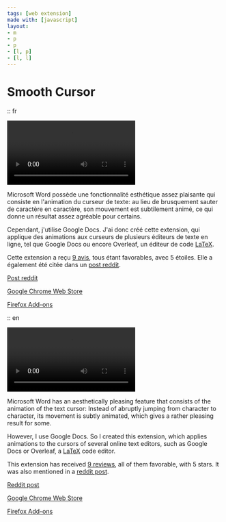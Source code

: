 ```yaml
---
tags: [web extension]
made with: [javascript]
layout:
- m
- p
- p
- [l, p]
- [l, l]
---
```


# Smooth Cursor

:: fr

![Vidéo de présentation](../demo.mp4)

Microsoft Word possède une fonctionnalité esthétique assez plaisante qui consiste en l'animation du curseur de texte:
au lieu de brusquement sauter de caractère en caractère, son mouvement est subtilement animé, ce qui donne un résultat assez agréable pour certains.

Cependant, j'utilise Google Docs. J'ai donc créé cette extension, qui applique des animations aux curseurs de plusieurs éditeurs de texte en ligne, tel que Google Docs ou encore Overleaf, un éditeur de code [LaTeX](https://ewen.works/using/latex).

Cette extension a reçu [9 avis](https://chrome.google.com/webstore/detail/smooth-cursorify/ohhjfajndpfpbimipmehmdkblnbelaec?hl=fr&authuser=0), tous étant favorables, avec 5 étoiles. Elle a également été citée dans un [post reddit](https://www.reddit.com/r/firefox/comments/gpo9vu/is_there_a_way_to_get_a_smooth_typing/).

[Post reddit](https://www.reddit.com/r/firefox/comments/gpo9vu/is_there_a_way_to_get_a_smooth_typing/)

[Google Chrome Web Store](https://chrome.google.com/webstore/detail/smooth-cursorify/ohhjfajndpfpbimipmehmdkblnbelaec)

[Firefox Add-ons](https://addons.mozilla.org/en-US/firefox/addon/smooth-cursorify/)


:: en

![Demo video](../demo.mp4)

Microsoft Word has an aesthetically pleasing feature that consists of the animation of the text cursor:
Instead of abruptly jumping from character to character, its movement is subtly animated, which gives a rather pleasing result for some.

However, I use Google Docs. So I created this extension, which applies animations to the cursors of several online text editors, such as Google Docs or Overleaf, a [LaTeX](https://ewen.works/using/latex) code editor.

This extension has received [9 reviews](https://chrome.google.com/webstore/detail/smooth-cursorify/ohhjfajndpfpbimipmehmdkblnbelaec?hl=fr&authuser=0), all of them favorable, with 5 stars. It was also mentioned in a [reddit post](https://www.reddit.com/r/firefox/comments/gpo9vu/is_there_a_way_to_get_a_smooth_typing/).

[Reddit post](https://www.reddit.com/r/firefox/comments/gpo9vu/is_there_a_way_to_get_a_smooth_typing/)

[Google Chrome Web Store](https://chrome.google.com/webstore/detail/smooth-cursorify/ohhjfajndpfpbimipmehmdkblnbelaec)

[Firefox Add-ons](https://addons.mozilla.org/en-US/firefox/addon/smooth-cursorify/)